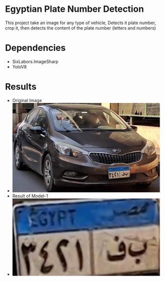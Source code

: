 # Egyptian Plate Number Detection
This project take an image for any type of vehicle, Detects it plate number, crop it, then detects the content of the plate number (letters and numbers)
 
 # Dependencies 
 - SixLabors.ImageSharp
 - YoloV8
 # Results 
 - Original Image
 -  <img src="https://github.com/yassminSaber/Egyptian-Plate-Number-Detection/blob/master/img.jpg" width="500" hight= '200'/>
 - Result of Model-1
 -  <img src="https://github.com/yassminSaber/Egyptian-Plate-Number-Detection/blob/master/plate_cropped.jpg" width="500"/>
